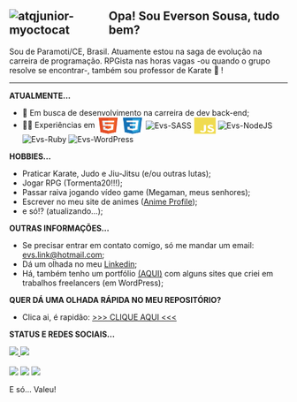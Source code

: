 ## <img align="left" alt="atqjunior-myoctocat" src="https://media.tenor.com/images/2490233e3d61a358e209e708969c20f6/tenor.gif" width="180px"/><a href="https://github.com/evssousa"></a>

## Opa! Sou **Everson Sousa**, tudo bem?

Sou de Paramoti/CE, Brasil. Atuamente estou na saga de evolução na carreira de programação. RPGista nas horas vagas -ou quando o grupo resolve se encontrar-, também sou professor de Karate 🥋 ! 

---
**ATUALMENTE...**
- 🧠 Em busca de desenvolvimento na carreira de dev back-end;
- 🐱‍💻 Experiências em 
  <img align="center" alt="Evs-HTML" height="30" width="40" src="https://raw.githubusercontent.com/devicons/devicon/master/icons/html5/html5-original.svg">
  <img align="center" alt="Evs-CSS" height="30" width="40" src="https://raw.githubusercontent.com/devicons/devicon/master/icons/css3/css3-original.svg">
  <img align="center" alt="Evs-SASS" height="40" width="40" src="https://i.imgur.com/XlDKp4Y.png">
  <img align="center" alt="Evs-Js" height="30" width="40" src="https://raw.githubusercontent.com/devicons/devicon/master/icons/javascript/javascript-plain.svg">
  <img align="center" alt="Evs-NodeJS" height="30" width="30" src="https://i.imgur.com/LHngLi0.png">
  <img align="center" alt="Evs-Ruby" height="30" width="30" src="https://i.imgur.com/oVGyIk5.png">
  <img align="center" alt="Evs-WordPress" height="35" width="35" src="https://i.imgur.com/W74KJzo.png">

**HOBBIES...**
  * Praticar Karate, Judo e Jiu-Jitsu (e/ou outras lutas);
  * Jogar RPG (Tormenta20!!!);
  * Passar raiva jogando vídeo game (Megaman, meus senhores);
  * Escrever no meu site de animes (<a href='https://animeprofile.com.br'>Anime Profile</a>);
  * e só!? (atualizando...);

**OUTRAS INFORMAÇÕES...**
* Se precisar entrar em contato comigo, só me mandar um email: evs.link@hotmail.com;
* Dá um olhada no meu <a href='https://https://www.linkedin.com/in/evssousa/' target='_blank'>Linkedin</a>;
* Há, também tenho um portfólio <a href='https://eversonsousa.com.br' target='_blank'>(AQUI)</a> com alguns sites que criei em trabalhos freelancers (em WordPress);

**QUER DÁ UMA OLHADA RÁPIDA NO MEU REPOSITÓRIO?**
* Clica ai, é rapidão: <a href="https://evssousa.github.io/meus-projetos/" target='_blank'> >>> CLIQUE AQUI <<< </a>

**STATUS E REDES SOCIAIS...**
 <div>
  <a href="https://github.com/evssousa">
  <img height="150em" src="https://github-readme-stats.vercel.app/api?username=evssousa&show_icons=true&theme=vue-dark&include_all_commits=true&count_private=true"/>
  <img height="150em" src="https://github-readme-stats.vercel.app/api/top-langs/?username=evssousa&layout=compact&langs_count=7&theme=vue-dark"/>
 </div>
  
  <br>
  
<div> 
  <a href="https://instagram.com/evs.sou" target="_blank"><img src="https://img.shields.io/badge/-Instagram-%23E4405F?style=for-the-badge&logo=instagram&logoColor=white" target="_blank"></a>
  <a href = "mailto:evs.link@hotmail.com"><img src="https://img.shields.io/badge/-Gmail-%23333?style=for-the-badge&logo=gmail&logoColor=white" target="_blank"></a>
  <a href="https://www.linkedin.com/in/evssousa" target="_blank"><img src="https://img.shields.io/badge/-LinkedIn-%230077B5?style=for-the-badge&logo=linkedin&logoColor=white" target="_blank"></a>  
</div>

E só... Valeu!

